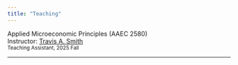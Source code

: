 ```yaml
---
title: "Teaching"
---
```


<!-- Teaching 区块 -->

Applied Microeconomic Principles (AAEC 2580)<br>
Instructor: <a href="https://sites.google.com/view/travisasmith/home">Travis A. Smith</a><br>
<span style="font-size: smaller;">Teaching Assistant, 2025 Fall</span>

  </div>
</div>

<hr>
